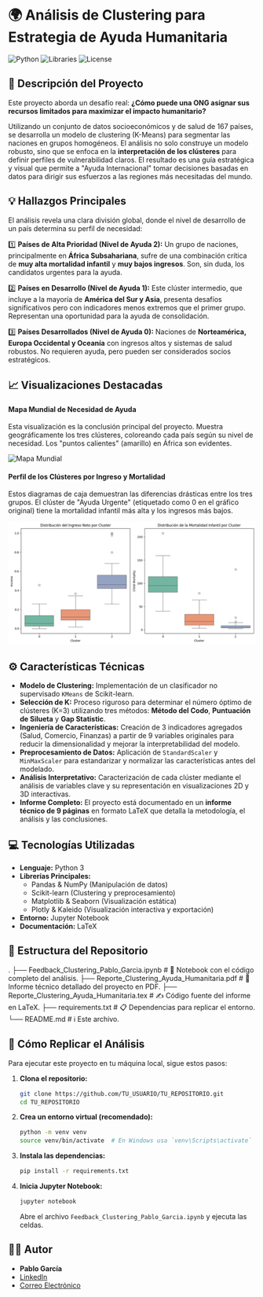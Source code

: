 # 🌍 Análisis de Clustering para Estrategia de Ayuda Humanitaria

![Python](https://img.shields.io/badge/Python-3.9+-blue.svg)
![Libraries](https://img.shields.io/badge/Librerías-Scikit--learn%2C%20Pandas%2C%20Plotly-orange.svg)
![License](https://img.shields.io/badge/Licencia-MIT-green.svg)

## 🎯 Descripción del Proyecto

Este proyecto aborda un desafío real: **¿Cómo puede una ONG asignar sus recursos limitados para maximizar el impacto humanitario?**

Utilizando un conjunto de datos socioeconómicos y de salud de 167 países, se desarrolla un modelo de clustering (K-Means) para segmentar las naciones en grupos homogéneos. El análisis no solo construye un modelo robusto, sino que se enfoca en la **interpretación de los clústeres** para definir perfiles de vulnerabilidad claros. El resultado es una guía estratégica y visual que permite a "Ayuda Internacional" tomar decisiones basadas en datos para dirigir sus esfuerzos a las regiones más necesitadas del mundo.

## 💡 Hallazgos Principales

El análisis revela una clara división global, donde el nivel de desarrollo de un país determina su perfil de necesidad:

1️⃣ **Países de Alta Prioridad (Nivel de Ayuda 2):** Un grupo de naciones, principalmente en **África Subsahariana**, sufre de una combinación crítica de **muy alta mortalidad infantil** y **muy bajos ingresos**. Son, sin duda, los candidatos urgentes para la ayuda.

2️⃣ **Países en Desarrollo (Nivel de Ayuda 1):** Este clúster intermedio, que incluye a la mayoría de **América del Sur y Asia**, presenta desafíos significativos pero con indicadores menos extremos que el primer grupo. Representan una oportunidad para la ayuda de consolidación.

3️⃣ **Países Desarrollados (Nivel de Ayuda 0):** Naciones de **Norteamérica, Europa Occidental y Oceanía** con ingresos altos y sistemas de salud robustos. No requieren ayuda, pero pueden ser considerados socios estratégicos.

## 📈 Visualizaciones Destacadas

#### Mapa Mundial de Necesidad de Ayuda
Esta visualización es la conclusión principal del proyecto. Muestra geográficamente los tres clústeres, coloreando cada país según su nivel de necesidad. Los "puntos calientes" (amarillo) en África son evidentes.

![Mapa Mundial](mapa_ayuda_corregido.png)

#### Perfil de los Clústeres por Ingreso y Mortalidad
Estos diagramas de caja demuestran las diferencias drásticas entre los tres grupos. El clúster de "Ayuda Urgente" (etiquetado como 0 en el gráfico original) tiene la mortalidad infantil más alta y los ingresos más bajos.

![Boxplots de Ingreso y Mortalidad](report/box.png)

## ⚙️ Características Técnicas

*   **Modelo de Clustering:** Implementación de un clasificador no supervisado `KMeans` de Scikit-learn.
*   **Selección de K:** Proceso riguroso para determinar el número óptimo de clústeres (K=3) utilizando tres métodos: **Método del Codo**, **Puntuación de Silueta** y **Gap Statistic**.
*   **Ingeniería de Características:** Creación de 3 indicadores agregados (Salud, Comercio, Finanzas) a partir de 9 variables originales para reducir la dimensionalidad y mejorar la interpretabilidad del modelo.
*   **Preprocesamiento de Datos:** Aplicación de `StandardScaler` y `MinMaxScaler` para estandarizar y normalizar las características antes del modelado.
*   **Análisis Interpretativo:** Caracterización de cada clúster mediante el análisis de variables clave y su representación en visualizaciones 2D y 3D interactivas.
*   **Informe Completo:** El proyecto está documentado en un **informe técnico de 9 páginas** en formato LaTeX que detalla la metodología, el análisis y las conclusiones.

## 💻 Tecnologías Utilizadas

*   **Lenguaje:** Python 3
*   **Librerías Principales:**
    *   Pandas & NumPy (Manipulación de datos)
    *   Scikit-learn (Clustering y preprocesamiento)
    *   Matplotlib & Seaborn (Visualización estática)
    *   Plotly & Kaleido (Visualización interactiva y exportación)
*   **Entorno:** Jupyter Notebook
*   **Documentación:** LaTeX

## 📂 Estructura del Repositorio

.
├── Feedback_Clustering_Pablo_Garcia.ipynb # 📓 Notebook con el código completo del análisis.
├── Reporte_Clustering_Ayuda_Humanitaria.pdf # 📄 Informe técnico detallado del proyecto en PDF.
├── Reporte_Clustering_Ayuda_Humanitaria.tex # ✍️ Código fuente del informe en LaTeX.
├── requirements.txt # 📋 Dependencias para replicar el entorno.
└── README.md # ℹ️ Este archivo.

## 🚀 Cómo Replicar el Análisis

Para ejecutar este proyecto en tu máquina local, sigue estos pasos:

1.  **Clona el repositorio:**
    ```bash
    git clone https://github.com/TU_USUARIO/TU_REPOSITORIO.git
    cd TU_REPOSITORIO
    ```

2.  **Crea un entorno virtual (recomendado):**
    ```bash
    python -m venv venv
    source venv/bin/activate  # En Windows usa `venv\Scripts\activate`
    ```

3.  **Instala las dependencias:**
    ```bash
    pip install -r requirements.txt
    ```

4.  **Inicia Jupyter Notebook:**
    ```bash
    jupyter notebook
    ```
    Abre el archivo `Feedback_Clustering_Pablo_Garcia.ipynb` y ejecuta las celdas.

## 👨‍💻 Autor

*   **Pablo García**
*   [LinkedIn](URL_DE_TU_LINKEDIN)
*   [Correo Electrónico](mailto:TU_CORREO@gmail.com)
